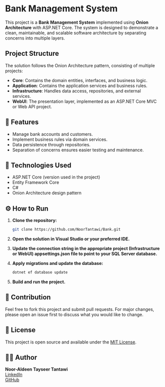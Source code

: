 # Bank Management System

This project is a **Bank Management System** implemented using **Onion Architecture** with ASP.NET Core. The system is designed to demonstrate a clean, maintainable, and scalable software architecture by separating concerns into multiple layers.

## Project Structure

The solution follows the Onion Architecture pattern, consisting of multiple projects:

- **Core**: Contains the domain entities, interfaces, and business logic.
- **Application**: Contains the application services and business rules.
- **Infrastructure**: Handles data access, repositories, and external services.
- **WebUI**: The presentation layer, implemented as an ASP.NET Core MVC or Web API project.

## 🚀 Features

- Manage bank accounts and customers.
- Implement business rules via domain services.
- Data persistence through repositories.
- Separation of concerns ensures easier testing and maintenance.

## 🧠 Technologies Used

- ASP.NET Core (version used in the project)
- Entity Framework Core
- C#
- Onion Architecture design pattern

## ⚙️ How to Run

1. **Clone the repository:**

   ```bash
   git clone https://github.com/NoorTantawi/Bank.git
2. **Open the solution in Visual Studio or your preferred IDE.**

3. **Update the connection string in the appropriate project (Infrastructure or WebUI) appsettings.json file to point to your SQL Server database.**

4. **Apply migrations and update the database:**

    ```bash
    dotnet ef database update
    
5. **Build and run the project.**

## 🤝 Contribution

Feel free to fork this project and submit pull requests. For major changes, please open an issue first to discuss what you would like to change.

## 📄 License
This project is open source and available under the [MIT License](LICENSE).

## 🙋‍♂️ Author

**Noor-Aldeen Tayseer Tantawi**  
[LinkedIn](https://www.linkedin.com/in/nooraldeen-tantawi-3bb899237/)  
[GitHub](https://github.com/NoorTantawi)


